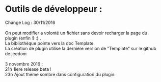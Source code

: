 <h1>Outils de développeur : </h1>

Change Log : 30/11/2016<br>
<br>
On peut modifier a volonté un fichier sans devoir recharger la page du plugin (enfin !) :) .<br>
La bibliothèque pointe vers la doc Template.<br>
La création de plugin utilise la dernière version de "Template" sur le github de jeedom
<br>
<br>
3 novembre 2016 : <br>
21h 1iere release beta ! <br>
23h Ajout theme sombre dans configuration du plugin<br>
